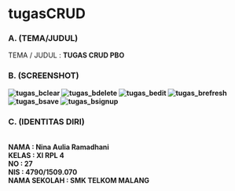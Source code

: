 # tugasCRUD

### A. (TEMA/JUDUL)

TEMA / JUDUL    :
<b> TUGAS CRUD PBO

### B. (SCREENSHOT)

![tugas_bclear](https://cloud.githubusercontent.com/assets/22069261/23824597/060aed20-06ac-11e7-8289-9731036b806b.PNG)
![tugas_bdelete](https://cloud.githubusercontent.com/assets/22069261/23824598/07f2ca22-06ac-11e7-8c9e-3ab0c7341b6c.PNG)
![tugas_bedit](https://cloud.githubusercontent.com/assets/22069261/23824599/0b324168-06ac-11e7-837d-8d8e35eca30b.PNG)
![tugas_brefresh](https://cloud.githubusercontent.com/assets/22069261/23824600/0e4fb326-06ac-11e7-856e-5f1fce638e37.PNG)
![tugas_bsave](https://cloud.githubusercontent.com/assets/22069261/23824601/11aeaeaa-06ac-11e7-8606-4f9ef370f830.PNG)
![tugas_bsignup](https://cloud.githubusercontent.com/assets/22069261/23824618/2ed3835c-06ac-11e7-9554-f0785b5829b4.PNG)

### C. (IDENTITAS DIRI)

<br>NAMA         : Nina Aulia Ramadhani
<br>KELAS        : XI RPL 4
<br>NO                 : 27
<br>NIS                 : 4790/1509.070
<br>NAMA SEKOLAH : SMK TELKOM MALANG
